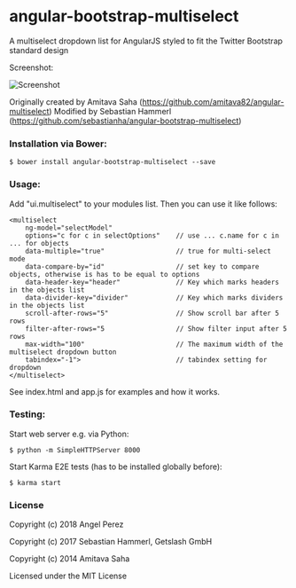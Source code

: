 angular-bootstrap-multiselect
==========================

A multiselect dropdown list for AngularJS styled to fit the Twitter Bootstrap standard design

Screenshot:

![Screenshot](/multiselect.png?raw=true "Screenshot")

Originally created by Amitava Saha (https://github.com/amitava82/angular-multiselect)
Modified by Sebastian Hammerl (https://github.com/sebastianha/angular-bootstrap-multiselect)



### Installation via Bower:

```
$ bower install angular-bootstrap-multiselect --save
```

### Usage:

Add "ui.multiselect" to your modules list. Then you can use it like follows:

```
<multiselect
    ng-model="selectModel"
    options="c for c in selectOptions"    // use ... c.name for c in ... for objects
    data-multiple="true"                  // true for multi-select mode
    data-compare-by="id"                  // set key to compare objects, otherwise is has to be equal to options
    data-header-key="header"              // Key which marks headers in the objects list
    data-divider-key="divider"            // Key which marks dividers in the objects list
    scroll-after-rows="5"                 // Show scroll bar after 5 rows
    filter-after-rows="5                  // Show filter input after 5 rows
    max-width="100"                       // The maximum width of the multiselect dropdown button
    tabindex="-1">                        // tabindex setting for dropdown
</multiselect>
```

See index.html and app.js for examples and how it works.

### Testing:

Start web server e.g. via Python:
```
$ python -m SimpleHTTPServer 8000
```

Start Karma E2E tests (has to be installed globally before):
```
$ karma start
```

### License
Copyright (c) 2018 Angel Perez

Copyright (c) 2017 Sebastian Hammerl, Getslash GmbH

Copyright (c) 2014 Amitava Saha

Licensed under the MIT License
